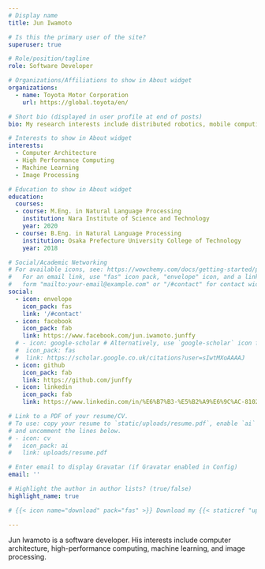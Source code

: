 ```yaml
---
# Display name
title: Jun Iwamoto

# Is this the primary user of the site?
superuser: true

# Role/position/tagline
role: Software Developer

# Organizations/Affiliations to show in About widget
organizations:
  - name: Toyota Motor Corporation
    url: https://global.toyota/en/

# Short bio (displayed in user profile at end of posts)
bio: My research interests include distributed robotics, mobile computing and programmable matter.

# Interests to show in About widget
interests:
  - Computer Architecture
  - High Performance Computing
  - Machine Learning
  - Image Processing

# Education to show in About widget
education:
  courses:
  - course: M.Eng. in Natural Language Processing
    institution: Nara Institute of Science and Technology
    year: 2020
  - course: B.Eng. in Natural Language Processing
    institution: Osaka Prefecture University College of Technology
    year: 2018

# Social/Academic Networking
# For available icons, see: https://wowchemy.com/docs/getting-started/page-builder/#icons
#   For an email link, use "fas" icon pack, "envelope" icon, and a link in the
#   form "mailto:your-email@example.com" or "/#contact" for contact widget.
social:
  - icon: envelope
    icon_pack: fas
    link: '/#contact'
  - icon: facebook
    icon_pack: fab
    link: https://www.facebook.com/jun.iwamoto.junffy
  # - icon: google-scholar # Alternatively, use `google-scholar` icon from `ai` icon pack
  #  icon_pack: fas
  #  link: https://scholar.google.co.uk/citations?user=sIwtMXoAAAAJ
  - icon: github
    icon_pack: fab
    link: https://github.com/junffy
  - icon: linkedin
    icon_pack: fab
    link: https://www.linkedin.com/in/%E6%B7%B3-%E5%B2%A9%E6%9C%AC-810238240/

# Link to a PDF of your resume/CV.
# To use: copy your resume to `static/uploads/resume.pdf`, enable `ai` icons in `params.toml`,
# and uncomment the lines below.
# - icon: cv
#   icon_pack: ai
#   link: uploads/resume.pdf

# Enter email to display Gravatar (if Gravatar enabled in Config)
email: ''

# Highlight the author in author lists? (true/false)
highlight_name: true

# {{< icon name="download" pack="fas" >}} Download my {{< staticref "uploads/demo_resume.pdf" "newtab" >}}resumé{{< /staticref >}}.

---
```

Jun Iwamoto is a software developer. His interests include computer architecture, high-performance computing, machine learning, and image processing.

